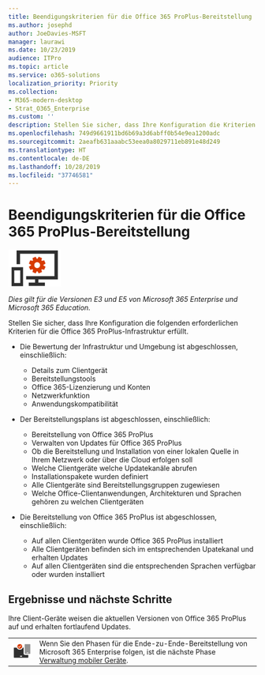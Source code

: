 ```yaml
---
title: Beendigungskriterien für die Office 365 ProPlus-Bereitstellung
ms.author: josephd
author: JoeDavies-MSFT
manager: laurawi
ms.date: 10/23/2019
audience: ITPro
ms.topic: article
ms.service: o365-solutions
localization_priority: Priority
ms.collection:
- M365-modern-desktop
- Strat_O365_Enterprise
ms.custom: ''
description: Stellen Sie sicher, dass Ihre Konfiguration die Kriterien von Microsoft 365 Enterprise für die Office 365 ProPlus-Infrastruktur erfüllt.
ms.openlocfilehash: 749d9661911bd6b69a3d6abff0b54e9ea1200adc
ms.sourcegitcommit: 2aeafb631aaabc53eea0a8029711eb891e48d249
ms.translationtype: HT
ms.contentlocale: de-DE
ms.lasthandoff: 10/28/2019
ms.locfileid: "37746581"
---
```

# <a name="office-365-proplus-deployment-exit-criteria"></a>Beendigungskriterien für die Office 365 ProPlus-Bereitstellung

![Phase 4: Office 365 ProPlus](./media/deploy-foundation-infrastructure/O365proplus_icon-small.png)

*Dies gilt für die Versionen E3 und E5 von Microsoft 365 Enterprise und Microsoft 365 Education.*

Stellen Sie sicher, dass Ihre Konfiguration die folgenden erforderlichen Kriterien für die Office 365 ProPlus-Infrastruktur erfüllt.

- Die Bewertung der Infrastruktur und Umgebung ist abgeschlossen, einschließlich:

    - Details zum Clientgerät
    - Bereitstellungstools
    - Office 365-Lizenzierung und Konten
    - Netzwerkfunktion
    - Anwendungskompatibilität

- Der Bereitstellungsplans ist abgeschlossen, einschließlich:

    - Bereitstellung von Office 365 ProPlus
    - Verwalten von Updates für Office 365 ProPlus
    - Ob die Bereitstellung und Installation von einer lokalen Quelle in Ihrem Netzwerk oder über die Cloud erfolgen soll
    - Welche Clientgeräte welche Updatekanäle abrufen
    - Installationspakete wurden definiert
    - Alle Clientgeräte sind Bereitstellungsgruppen zugewiesen
    - Welche Office-Clientanwendungen, Architekturen und Sprachen gehören zu welchen Clientgeräten

- Die Bereitstellung von Office 365 ProPlus ist abgeschlossen, einschließlich:

    - Auf allen Clientgeräten wurde Office 365 ProPlus installiert
    - Alle Clientgeräten befinden sich im entsprechenden Upatekanal und erhalten Updates
    - Auf allen Clientgeräten sind die entsprechenden Sprachen verfügbar oder wurden installiert



## <a name="results-and-next-steps"></a>Ergebnisse und nächste Schritte

Ihre Client-Geräte weisen die aktuellen Versionen von Office 365 ProPlus auf und erhalten fortlaufend Updates.

|||
|:-------|:-----|
|![Phase 5: Verwaltung mobiler Geräte](./media/deploy-foundation-infrastructure/mobiledevicemgmt_icon-small.png)| Wenn Sie den Phasen für die Ende-zu-Ende-Bereitstellung von Microsoft 365 Enterprise folgen, ist die nächste Phase [Verwaltung mobiler Geräte](mobility-infrastructure.md). |
